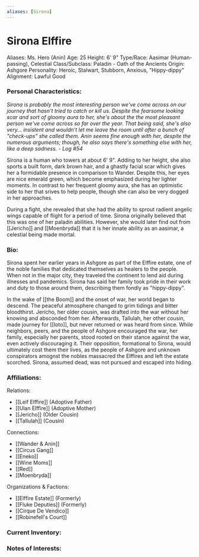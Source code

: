 ```yaml
---
aliases: [Sirona]
---
```


# Sirona Elffire
 
Aliases: Ms. Hero (Anin)
Age: 25
Height: 6' 9"
Type/Race: Aasimar (Human-passing), Celestial
Class/Subclass: Paladin - Oath of the Ancients
Origin: Ashgore
Personality: Heroic, Stalwart, Stubborn, Anxious, "Hippy-dippy"
Alignment: Lawful Good

### Personal Characteristics:
*Sirona is probably the most interesting person we've come across on our journey that hasn't tried to catch or kill us. Despite the fearsome looking scar and sort of gloomy aura to her, she's about the the most pleasant person we've come across so far over the year. That being said, she's also very... insistent and wouldn't let me leave the room until after a bunch of "check-ups" she called them. Anin seems fine enough with her, despite the numerous arguments; though, he also says there's something else with her, like a deep sadness. - Log #54*

Sirona is a human who towers at about 6' 9". Adding to her height, she also sports a built form, dark brown hair, and a ghastly facial scar which gives her a formidable presence in comparison to Wander. Despite this, her eyes are nice emerald green, which become emphasized during her lighter moments. 
In contrast to her frequent gloomy aura, she has an optimistic side to her that srives to help people, though she can also be very dogged in her approaches. 

During a fight, she revealed that she had the ability to sprout radient angelic wings capable of flight for a period of time. Sirona originally believed that this was one of her paladin abilities. However, she would later find out from  [[Jericho]] and [[Moenbryda]] that it is her innate ability as an aasimar, a celestial being made mortal.


### Bio:
Sirona spent her earlier years in Ashgore as part of the Elffire estate, one of the noble families that dedicated themselves as healers to the people. When not in the major city, they traveled the continent to lend aid during illnesses and pandemics. Sirona has said her family took pride in their work and duty to those around them, describing them fondly as "hippy-dippy".

In the wake of [[the Boom]] and the onset of war, her world began to descend. The peaceful atmosphere changed to grim tidings and bitter bloodthirst. Jericho, her older cousin, was drafted into the war without her knowing and absconded from her. Afterwards, Tallulah, her other cousin, made journey for [[Ioto]], but never returned or was heard from since. While neighbors, peers, and the people of Ashgore encouraged the war, her family, especially her parents, stood rooted on their stance against the war, even actively discouraging it. Their opposition, formational to Sirona, would ultimately cost them their lives, as the people of Ashgore and unknown conspirators amognst the nobles massacred the Elffires and left the estate scorched. Sirona, assumed dead, was not pursued and escaped into hiding. 




### Affiliations:
Relations: 
+ [[Leif Elffire]] (Adoptive Father)
+ [[Ulan Elffire]] (Adoptive Mother)
+ [[Jericho]] (Older Cousin)
+ [[Tallulah]] (Cousin)

Connections:
+ [[Wander & Anin]]
+ [[Circus Gang]]
+ [[Eneko]]
+ [[Wine Moms]]
+ [[Red]]
+ [[Moenbryda]]

Organizations & Factions:
+ [[Elffire Estate]] (Formerly)
+ [[Fluke Deputies]] (Formerly)
+ [[Cirque De Vendico]]
+ [[Robinefell's Court]]


### Current Inventory: 


### Notes of Interests:

